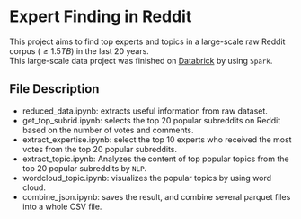 # Expert Finding in Reddit
This project aims to find top experts and topics in a large-scale raw Reddit corpus ($\geq 1.5TB$) in the last 20 years.<br> This large-scale data project was finished on [Databrick](https://www.databricks.com/) by using `Spark`.

## File Description

- reduced_data.ipynb: extracts useful information from raw dataset.
- get_top_subrid.ipynb: selects the top 20 popular subreddits on Reddit based on the number of votes and comments.
- extract_expertise.ipynb: select the top 10 experts who received the most votes from the top 20 popular subreddits.
- extract_topic.ipynb: Analyzes the content of top popular topics from the top 20 popular subreddits by `NLP`.
- wordcloud_topic.ipynb: visualizes the popular topics by using word cloud.
- combine_json.ipynb: saves the result, and combine several parquet files into a whole CSV file.

